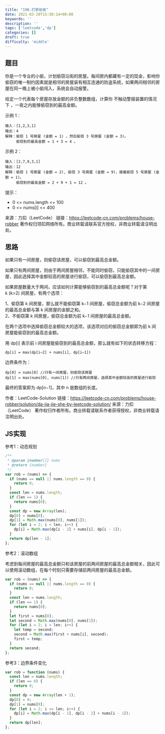 ```yaml
---
title: "198.打家劫舍"
date: 2021-03-20T15:50:14+08:00
keywords: ''
description: ''
tags: ['leetcode','dp']
categories: []
draft: true
difficulty: 'middle'
---
```


## 题目

你是一个专业的小偷，计划偷窃沿街的房屋。每间房内都藏有一定的现金，影响你偷窃的唯一制约因素就是相邻的房屋装有相互连通的防盗系统，如果两间相邻的房屋在同一晚上被小偷闯入，系统会自动报警。

给定一个代表每个房屋存放金额的非负整数数组，计算你 不触动警报装置的情况下 ，一夜之内能够偷窃到的最高金额。

示例 1：
```
输入：[1,2,3,1]
输出：4
解释：偷窃 1 号房屋 (金额 = 1) ，然后偷窃 3 号房屋 (金额 = 3)。
     偷窃到的最高金额 = 1 + 3 = 4 。
```

示例 2：
```
输入：[2,7,9,3,1]
输出：12
解释：偷窃 1 号房屋 (金额 = 2), 偷窃 3 号房屋 (金额 = 9)，接着偷窃 5 号房屋 (金额 = 1)。
     偷窃到的最高金额 = 2 + 9 + 1 = 12 。
```

提示：

- 0 <= nums.length <= 100   
- 0 <= nums[i] <= 400  

来源：力扣（LeetCode）
链接：https://leetcode-cn.com/problems/house-robber
著作权归领扣网络所有。商业转载请联系官方授权，非商业转载请注明出处。


## 思路 

如果只有一间房屋，则偷窃该房屋，可以偷窃到最高总金额。  

如果只有两间房屋，则由于两间房屋相邻，不能同时偷窃，只能偷窃其中的一间房屋，因此选择其中金额较高的房屋进行偷窃，可以偷窃到最高总金额。   

如果房屋数量大于两间，应该如何计算能够偷窃到的最高总金额呢？对于第 k (k>2) 间房屋，有两个选项：

1、偷窃第 k 间房屋，那么就不能偷窃第 k−1 间房屋，偷窃总金额为前 k−2 间房屋的最高总金额与第 k 间房屋的金额之和。  
2、不偷窃第 k 间房屋，偷窃总金额为前 k−1 间房屋的最高总金额。  

在两个选项中选择偷窃总金额较大的选项，该选项对应的偷窃总金额即为前 k 间房屋能偷窃到的最高总金额。   

用 dp[i] 表示前 i 间房屋能偷窃到的最高总金额，那么就有如下的状态转移方程：  
```
dp[i] = max(dp[i−2] + nums[i], dp[i−1])
```

边界条件为：
```
dp[0] = nums[0] //只有一间房屋，则偷窃该房屋
dp[1] = max(nums[0], nums[1]) //只有两间房屋，选择其中金额较高的房屋进行偷窃
```
最终的答案即为 dp[n−1]，其中 n 是数组的长度。

作者：LeetCode-Solution
链接：https://leetcode-cn.com/problems/house-robber/solution/da-jia-jie-she-by-leetcode-solution/
来源：力扣（LeetCode）
著作权归作者所有。商业转载请联系作者获得授权，非商业转载请注明出处。

## JS实现

参考1：动态规划   

```javascript
/**
 * @param {number[]} nums
 * @return {number}
 */
var rob = (nums) => {
  if (nums == null || nums.length == 0) {
    return 0;
  }
  const len = nums.length;
  if (len == 1) {
    return nums[0];
  }
  const dp = new Array(len);
  dp[0] = nums[0];
  dp[1] = Math.max(nums[0], nums[1]);
  for (let i = 2; i < len; i++) {
    dp[i] = Math.max(dp[i - 2] + nums[i], dp[i - 1]);
  }
  return dp[len - 1];
};
```

参考2：滚动数组   

考虑到每间房屋的最高总金额只和该房屋的前两间房屋的最高总金额相关，因此可以使用滚动数组，在每个时刻只需要存储前两间房屋的最高总金额。

```javascript
var rob = (nums) => {
  if (nums == null || nums.length == 0) {
    return 0;
  }
  const len = nums.length;
  if (len == 1) {
    return nums[0];
  }
  let first = nums[0];
  let second = Math.max(nums[0], nums[1]);
  for (let i = 2; i < len; i++) {
    let temp = second;
    second = Math.max(first + nums[i], second);
    first = temp;
  }
  return second;
};
```

参考3：边界条件变化   

```javascript
var rob = function (nums) {
  const len = nums.length;
  if (len == 0) {
    return 0;
  }
  const dp = new Array(len + 1);
  dp[0] = 0;
  dp[1] = nums[0];
  for (let i = 2; i <= len; i++) {
    dp[i] = Math.max(dp[i - 1], dp[i - 2] + nums[i - 1]);
  }
  return dp[len];
};
```
